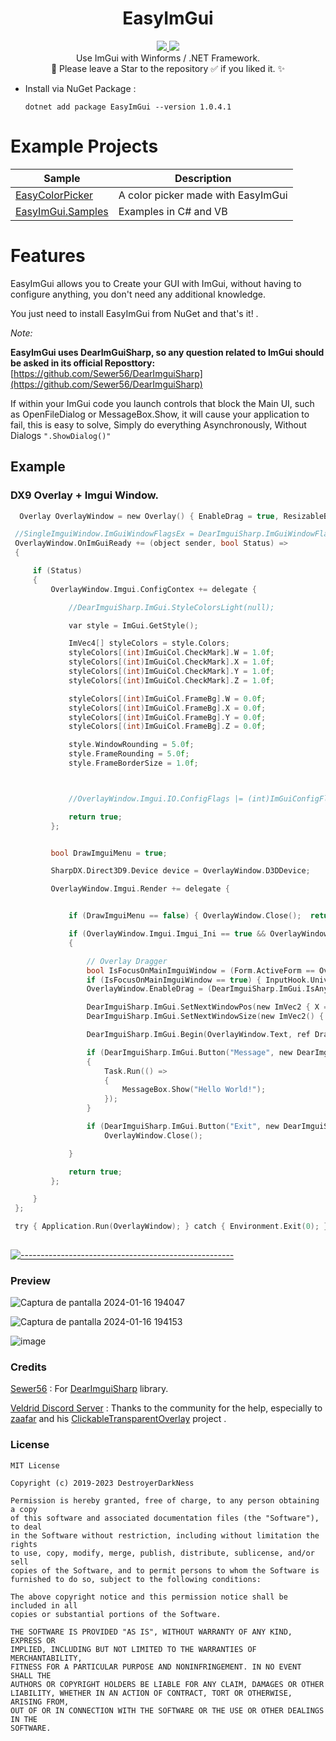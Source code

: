 <h1 align="center">EasyImGui</h1>
<p align="center">
  <a href="https://github.com/DestroyerDarkNess/RenderSpy/blob/master/LICENSE">
    <img src="https://img.shields.io/github/license/Rebzzel/kiero.svg?style=flat-square"/>
  </a>
   <img src="https://img.shields.io/badge/platform-Windows-0078d7.svg"/>
  <br>
  Use ImGui with Winforms / .NET Framework.
  <br>
  💠 Please leave a Star to the repository ✅ if you liked it. ✨
</p>

- Install via NuGet Package :
  ```
  dotnet add package EasyImGui --version 1.0.4.1
  ```

# Example Projects

| Sample | Description       |
|----------|---------------|
| [EasyColorPicker](https://github.com/DestroyerDarkNess/EasyColorPicker)| A color picker made with EasyImGui |
| [EasyImGui.Samples](https://github.com/DestroyerDarkNess/EasyImGui/tree/main/Samples/EasyImGui.Samples) | Examples in C# and VB |

# Features


EasyImGui allows you to Create your GUI with ImGui, without having to configure anything, you don't need any additional knowledge.

You just need to install EasyImGui from NuGet and that's it! .

 *Note:*

**EasyImGui uses DearImGuiSharp, so any question related to ImGui should be asked in its official Reposttory:** [https://github.com/Sewer56/DearImguiSharp](https://github.com/Sewer56/DearImguiSharp)

If within your ImGui code you launch controls that block the Main UI, such as OpenFileDialog or MessageBox.Show, it will cause your application to fail, this is easy to solve, Simply do everything Asynchronously, Without Dialogs ```".ShowDialog()"```

## Example

### DX9 Overlay + Imgui Window.

```C
  Overlay OverlayWindow = new Overlay() { EnableDrag = true, ResizableBorders = true,  Fix_WM_NCLBUTTONDBLCLK = true };

 //SingleImguiWindow.ImGuiWindowFlagsEx = DearImguiSharp.ImGuiWindowFlags.NoTitleBar;
 OverlayWindow.OnImGuiReady += (object sender, bool Status) =>
 {

     if (Status)
     {
         OverlayWindow.Imgui.ConfigContex += delegate {

             //DearImguiSharp.ImGui.StyleColorsLight(null);

             var style = ImGui.GetStyle();

             ImVec4[] styleColors = style.Colors;
             styleColors[(int)ImGuiCol.CheckMark].W = 1.0f;
             styleColors[(int)ImGuiCol.CheckMark].X = 1.0f;
             styleColors[(int)ImGuiCol.CheckMark].Y = 1.0f;
             styleColors[(int)ImGuiCol.CheckMark].Z = 1.0f;

             styleColors[(int)ImGuiCol.FrameBg].W = 0.0f;
             styleColors[(int)ImGuiCol.FrameBg].X = 0.0f;
             styleColors[(int)ImGuiCol.FrameBg].Y = 0.0f;
             styleColors[(int)ImGuiCol.FrameBg].Z = 0.0f;

             style.WindowRounding = 5.0f;
             style.FrameRounding = 5.0f;
             style.FrameBorderSize = 1.0f;



             //OverlayWindow.Imgui.IO.ConfigFlags |= (int)ImGuiConfigFlags.ViewportsEnable;

             return true;
         };


         bool DrawImguiMenu = true;

         SharpDX.Direct3D9.Device device = OverlayWindow.D3DDevice;

         OverlayWindow.Imgui.Render += delegate {


             if (DrawImguiMenu == false) { OverlayWindow.Close();  return true; }

             if (OverlayWindow.Imgui.Imgui_Ini == true && OverlayWindow.Imgui.IO != null)
             {

                 // Overlay Dragger
                 bool IsFocusOnMainImguiWindow = (Form.ActiveForm == OverlayWindow); // Old : DearImguiSharp.ImGui.IsWindowFocused((int)DearImguiSharp.ImGuiFocusedFlags.RootWindow);
                 if (IsFocusOnMainImguiWindow == true) { InputHook.Universal(OverlayWindow.Imgui.IO); }
                 OverlayWindow.EnableDrag = (DearImguiSharp.ImGui.IsAnyItemActive() == true) ? false : IsFocusOnMainImguiWindow;

                 DearImguiSharp.ImGui.SetNextWindowPos(new ImVec2 { X = 0, Y = 0 }, 0, new ImVec2 { X = 0, Y = 0 });
                 DearImguiSharp.ImGui.SetNextWindowSize(new ImVec2() { X = OverlayWindow.ClientSize.Width , Y = OverlayWindow.ClientSize.Height  }, 0);

                 DearImguiSharp.ImGui.Begin(OverlayWindow.Text, ref DrawImguiMenu, 0); // (int)ImGuiWindowFlags.NoResize | (int)ImGuiWindowFlags.NoMove | (int)ImGuiWindowFlags.NoCollapse | (int)ImGuiWindowFlags.NoBringToFrontOnFocus

                 if (DearImguiSharp.ImGui.Button("Message", new DearImguiSharp.ImVec2() { X = OverlayWindow.ClientSize.Width - 15, Y = 20 }))
                 {
                     Task.Run(() =>
                     {
                         MessageBox.Show("Hello World!");
                     });
                 }

                 if (DearImguiSharp.ImGui.Button("Exit", new DearImguiSharp.ImVec2() { X = OverlayWindow.ClientSize.Width - 15, Y = 20 }))
                     OverlayWindow.Close();

             }

             return true;
         };

     }
 };

 try { Application.Run(OverlayWindow); } catch { Environment.Exit(0); }
          
```

[![-----------------------------------------------------](https://raw.githubusercontent.com/andreasbm/readme/master/assets/lines/colored.png)](#table-of-contents)

### Preview

![Captura de pantalla 2024-01-16 194047](https://github.com/DestroyerDarkNess/EasyImGui/assets/32405118/1ce3f2e7-7480-4832-a459-a1397493a1a3)

![Captura de pantalla 2024-01-16 194153](https://github.com/DestroyerDarkNess/EasyImGui/assets/32405118/90fe71ea-9ec4-4f10-befe-2f95d83fac51)

![image](https://github.com/DestroyerDarkNess/EasyImGui/assets/32405118/9ba38227-e8c1-4e79-a949-55f5e83a8daf)

### Credits

[Sewer56](https://github.com/Sewer56/) : For [DearImguiSharp](https://github.com/Sewer56/DearImguiSharp) library.

[Veldrid Discord Server](https://discord.gg/s5EvvWJ) : Thanks to the community for the help, especially to [zaafar](https://github.com/zaafar/) and his [ClickableTransparentOverlay](https://github.com/zaafar/ClickableTransparentOverlay) project .

### License
```
MIT License

Copyright (c) 2019-2023 DestroyerDarkNess

Permission is hereby granted, free of charge, to any person obtaining a copy
of this software and associated documentation files (the "Software"), to deal
in the Software without restriction, including without limitation the rights
to use, copy, modify, merge, publish, distribute, sublicense, and/or sell
copies of the Software, and to permit persons to whom the Software is
furnished to do so, subject to the following conditions:

The above copyright notice and this permission notice shall be included in all
copies or substantial portions of the Software.

THE SOFTWARE IS PROVIDED "AS IS", WITHOUT WARRANTY OF ANY KIND, EXPRESS OR
IMPLIED, INCLUDING BUT NOT LIMITED TO THE WARRANTIES OF MERCHANTABILITY,
FITNESS FOR A PARTICULAR PURPOSE AND NONINFRINGEMENT. IN NO EVENT SHALL THE
AUTHORS OR COPYRIGHT HOLDERS BE LIABLE FOR ANY CLAIM, DAMAGES OR OTHER
LIABILITY, WHETHER IN AN ACTION OF CONTRACT, TORT OR OTHERWISE, ARISING FROM,
OUT OF OR IN CONNECTION WITH THE SOFTWARE OR THE USE OR OTHER DEALINGS IN THE
SOFTWARE.
```

